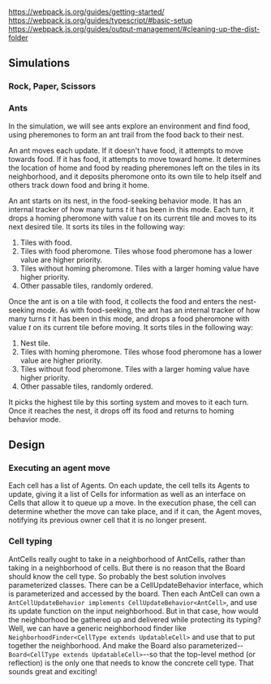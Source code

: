 https://webpack.js.org/guides/getting-started/
https://webpack.js.org/guides/typescript/#basic-setup
https://webpack.js.org/guides/output-management/#cleaning-up-the-dist-folder

## Simulations

### Rock, Paper, Scissors

### Ants

In the simulation, we will see ants explore an environment and find food, using pheremones to form an ant trail from the food back to their nest.

An ant moves each update. If it doesn't have food, it attempts to move towards food. If it has food, it attempts to move toward home. It determines the location of home and food by reading pheremones left on the tiles in its neighborhood, and it deposits pheromone onto its own tile to help itself and others track down food and bring it home.

An ant starts on its nest, in the food-seeking behavior mode. It has an internal tracker of how many turns *t* it has been in this mode. Each turn, it drops a homing pheromone with value *t* on its current tile and moves to its next desired tile. It sorts its tiles in the following way:

  1. Tiles with food.
  1. Tiles with food pheromone. Tiles whose food pheromone has a lower value are higher priority.
  2. Tiles without homing pheromone. Tiles with a larger homing value have higher priority.
  3. Other passable tiles, randomly ordered.

Once the ant is on a tile with food, it collects the food and enters the nest-seeking mode. As with food-seeking, the ant has an internal tracker of how many turns *t* it has been in this mode, and drops a food pheromone with value *t* on its current tile before moving. It sorts tiles in the following way:

  1. Nest tile.
  1. Tiles with homing pheromone. Tiles whose food pheromone has a lower value are higher priority.
  2. Tiles without food pheromone. Tiles with a larger homing value have higher priority.
  3. Other passable tiles, randomly ordered.

It picks the highest tile by this sorting system and moves to it each turn. Once it reaches the nest, it drops off its food and returns to homing behavior mode.

## Design

### Executing an agent move

Each cell has a list of Agents. On each update, the cell tells its Agents to update, giving it a list of Cells for information as well as an interface on Cells that allow it to queue up a move. In the execution phase, the cell can determine whether the move can take place, and if it can, the Agent moves, notifying its previous owner cell that it is no longer present.

### Cell typing

AntCells really ought to take in a neighborhood of AntCells, rather than taking in a neighborhood of cells. But there is no reason that the Board should know the cell type. So probably the best solution involves parameterized classes. There can be a CellUpdateBehavior interface, which is parameterized and accessed by the board. Then each AntCell can own a `AntCellUpdateBehavior implements CellUpdateBehavior<AntCell>`, and use its update function on the input neighborhood. But in that case, how would the neighborhood be gathered up and delivered while protecting its typing? Well, we can have a generic neighborhood finder like `NeighborhoodFinder<CellType extends UpdatableCell>` and use that to put together the neighborhood. And make the Board also parameterized--`Board<CellType extends UpdatableCell>`--so that the top-level method (or reflection) is the only one that needs to know the concrete cell type. That sounds great and exciting!
